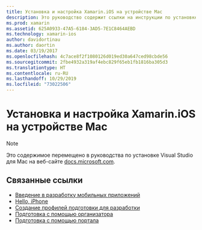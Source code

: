 ```yaml
---
title: Установка и настройка Xamarin.iOS на устройстве Mac
description: Это руководство содержит ссылки на инструкции по установке и настройке Xamarin.iOS на Mac посредством настройки Visual Studio для Mac.
ms.prod: xamarin
ms.assetid: 625A0933-47A5-6184-3AD5-7E1C8464AEBD
ms.technology: xamarin-ios
author: davidortinau
ms.author: daortin
ms.date: 03/19/2017
ms.openlocfilehash: 4c7ace8f2f1080126d019ed30a647ced98cbde56
ms.sourcegitcommit: 2fbe4932a319af4ebc829f65eb1fb1816ba305d3
ms.translationtype: HT
ms.contentlocale: ru-RU
ms.lasthandoff: 10/29/2019
ms.locfileid: "73022506"
---
```

# <a name="installing-and-configuring-xamarinios-on-a-mac"></a>Установка и настройка Xamarin.iOS на устройстве Mac

> [!NOTE]
> Это содержимое перемещено в руководства по установке Visual Studio для Mac на веб-сайте [docs.microsoft.com](https://docs.microsoft.com/visualstudio/mac/installation).

## <a name="related-links"></a>Связанные ссылки

- [Введение в разработку мобильных приложений](~/cross-platform/get-started/introduction-to-mobile-development.md)
- [Hello, iPhone](~/ios/get-started/hello-ios/index.md)
- [Создание профилей подготовки для разработки](https://developer.apple.com/library/ios/#documentation/ToolsLanguages/Conceptual/DevPortalGuide/CreatingandDownloadingDevelopmentProvisioningProfiles/CreatingandDownloadingDevelopmentProvisioningProfiles.html)
- [Подготовка с помощью организатора](https://developer.apple.com/library/ios/#recipes/xcode_help-devices_organizer/articles/provision_device_for_development-generic.html)
- [Подготовка с помощью портала](https://developer.apple.com/library/ios/#recipes/ProvisioningPortal_Recipes/DownloadingaProvisioningProfile/DownloadingaProvisioningProfile.html)
